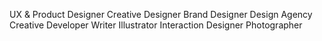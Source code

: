 UX & Product Designer
Creative Designer
Brand Designer
Design Agency
Creative Developer
Writer
Illustrator
Interaction Designer
Photographer
